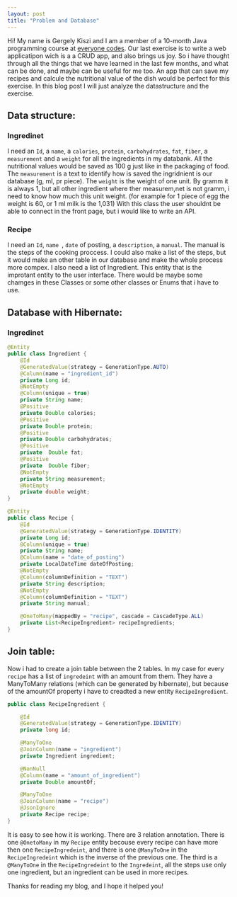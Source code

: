 ```yaml
---
layout: post
title: "Problem and Database"
---
```

Hi! My name is Gergely Kiszi and I am a member of a 10-month Java programming course at [everyone codes](https://everyonecodes.io/). Our last exercise is to write a web applicatipon wich is a  a CRUD app, and also brings us joy. So i have thought through all the things that we have learned in the last few months, and what can be done, and maybe can be useful for me too. An app that can save my recipes and calcule the nutritional value of the dish would be perfect for this exercise. 
In this blog post I will just analyze the datastructure and the exercise.
## Data structure: 
### Ingredinet
I need an `Id`, a `name`, a `calories`, `protein`, `carbohydrates`, `fat`, `fiber`, a  `measurement` and a `weight` for all the ingredients in my databank. All the nutritional values would be saved as 100 g just like in the packaging of food. The `measurement` is a text to identify how is saved the ingridnient is our database (g, ml, pr piece). The `weight` is the weight of one unit. By gramm it is always 1, but all other ingredient where ther measurem,net is not gramm, i need to know how much this unit weight. (for example for 1 piece of egg the weight is 60, or 1 ml milk is the 1,031)
With this class the user shouldnt be able to connect in the front page, but i would like to write an API.  
### Recipe
I need an `Id`, `name `, `date` of posting, a `description`, a `manual`. The manual is the steps of the cooking proccess. I could also make a list of the steps, but it would make an other table in our database and make the whole process more compex. 
I also need a list of Ingredient.
This entity that is the improtant entity to the user interface. 
There would be maybe some chamges in these Classes or some other classes or Enums that i have to use. 
## Database with Hibernate:
### Ingredinet
```java
@Entity
public class Ingredient {
    @Id
    @GeneratedValue(strategy = GenerationType.AUTO)
    @Column(name = "ingredient_id")
    private Long id;
    @NotEmpty
    @Column(unique = true)
    private String name;
    @Positive
    private Double calories;
    @Positive
    private Double protein;
    @Positive
    private Double carbohydrates;
    @Positive
    private  Double fat;
    @Positive
    private  Double fiber;
    @NotEmpty
    private String measurement;
    @NotEmpty
    private double weight;
}
```

```java
@Entity
public class Recipe {
    @Id 
    @GeneratedValue(strategy = GenerationType.IDENTITY)
    private Long id;
    @Column(unique = true)
    private String name;
    @Column(name = "date_of_posting")
    private LocalDateTime dateOfPosting;
    @NotEmpty
    @Column(columnDefinition = "TEXT")
    private String description;
    @NotEmpty
    @Column(columnDefinition = "TEXT")
    private String manual;

    @OneToMany(mappedBy = "recipe", cascade = CascadeType.ALL)
    private List<RecipeIngredient> recipeIngredients;
}
```
## Join table:
Now i had to create a join table between the 2 tables.  In my case for every `recipe` has a list of `ingredeint` with an amount from them. They have a ManyToMany relations (which can be generated by hibernate), but because of the amountOf property i have to creadted a new entity `RecipeIngredient`.
```java
public class RecipeIngredient {

    @Id
    @GeneratedValue(strategy = GenerationType.IDENTITY)
    private long id;

    @ManyToOne
    @JoinColumn(name = "ingredient")
    private Ingredient ingredient;

    @NonNull
    @Column(name = "amount_of_ingredient")
    private Double amountOf;

    @ManyToOne
    @JoinColumn(name = "recipe")
    @JsonIgnore
    private Recipe recipe;
}
```

It is easy to see how it is working. There are 3 relation annotation. There is one `@OnetoMany` in my `Recipe` entity becouse every recipe can have more then one `RecipeIngredeint`, and there is one  `@ManyToOne` in the `RecipeIngredeint` which is the inverse of the previous one. The third is a `@ManyToOne` in the `RecipeIngredeint` to the `Ingredeint`, all the steps use only one ingredient, but an ingredient can be used in more recipes. 

Thanks for reading my blog, and I hope it helped you!